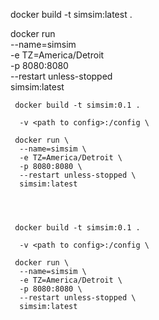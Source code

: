   <!-- -v <path to config>:/config \ -->

docker build -t simsim:latest .

docker run \
    --name=simsim \
    -e TZ=America/Detroit \
    -p 8080:8080 \
    --restart unless-stopped \
    simsim:latest


```
 docker build -t simsim:0.1 .

  -v <path to config>:/config \

 docker run \
  --name=simsim \
  -e TZ=America/Detroit \
  -p 8080:8080 \
  --restart unless-stopped \
  simsim:latest




 docker build -t simsim:0.1 .

  -v <path to config>:/config \

 docker run \
  --name=simsim \
  -e TZ=America/Detroit \
  -p 8080:8080 \
  --restart unless-stopped \
  simsim:latest
```